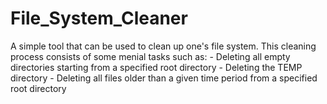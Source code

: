 # File_System_Cleaner

A simple tool that can be used to clean up one's file system. This cleaning process consists of some menial tasks such as:
    - Deleting all empty directories starting from a specified root directory
    - Deleting the TEMP directory
    - Deleting all files older than a given time period from a specified root directory
